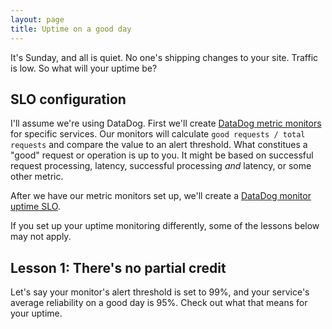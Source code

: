 ```yaml
---
layout: page
title: Uptime on a good day
---
```

It's Sunday, and all is quiet. No one's shipping changes to your site. Traffic is low. So what will your uptime be?

## SLO configuration

I'll assume we're using DataDog. First we'll create [DataDog metric monitors](https://docs.datadoghq.com/monitors/types/metric/?tab=threshold) for specific services. Our monitors will calculate `good requests / total requests` and compare the value to an alert threshold. What constitues a "good" request or operation is up to you. It might be based on successful request processing, latency, successful processing _and_ latency, or some other metric.

After we have our metric monitors set up, we'll create a [DataDog monitor uptime SLO](https://docs.datadoghq.com/service_management/service_level_objectives/monitor/).

If you set up your uptime monitoring differently, some of the lessons below may not apply.

## Lesson 1: There's no partial credit

Let's say your monitor's alert threshold is set to 99%, and your service's average reliability on a good day is 95%. Check out what that means for your uptime.

<canvas id="c1" height=50 width=1000></canvas>
<div id="r1" style="visibility: hidden"></div>
<button id="b1" style="visibility: hidden">🔄</button>

<script>
const resultDiv = document.getElementById("r1");
const rerunButton = document.getElementById("b1");
const canvas = document.getElementById("c1");

rerunButton.addEventListener("click", animate);

function animate() {
    console.log("animate called");

    resultDiv.style.visibility = "hidden";
    rerunButton.style.visibility = "hidden";

    const ctx = canvas.getContext("2d");

    ctx.fillStyle = "green";
    ctx.fillRect(0, 0, 1000, 40);

    let i = 0;
    let errors = 0;
    const timerId = setInterval(() => {
        for (j = 0; j < 10 && i < 1000; j++, i++) {
            if (Math.random() > 0.99) {
                console.log(i);
                errors++;
                ctx.fillStyle = "red";
                ctx.fillRect(i, 0, 10, 40);
            }
        }

        if (i >= 1000) {
            clearInterval(timerId);

            const successRate = 100 * ((1000 - errors) / 1000);

            resultDiv.innerHTML = `Success rate: ${successRate} %`;
            resultDiv.style.visibility = "visible";

            rerunButton.style.visibility = "visible";
        }
    }, 1)
}

animate()
</script>
